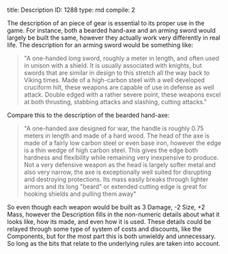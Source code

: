 title:          Description
ID:             1288
type:           md
compile:        2


The description of an piece of gear is essential to its proper use in the game. For instance, both a bearded hand-axe and an arming sword would largely be built the same, however they actually work very differently in real life. The description for an arming sword would be something like:

> "A one-handed long sword, roughly a meter in length, and often used in unison with a shield. It is usually associated with knights, but swords that are similar in design to this stretch all the way back to Viking times. Made of a high-carbon steel with a well developed cruciform hilt, these weapons are capable of use in defense as well attack. Double edged with a rather severe point, these weapons excel at both thrusting, stabbing attacks and slashing, cutting attacks."

Compare this to the description of the bearded hand-axe:

> "A one-handed axe designed for war, the handle is roughly 0.75 meters in length and made of a hard wood. The head of the axe is made of a fairly low carbon steel or even base iron, however the edge is a thin wedge of high carbon steel. This gives the edge both hardness and flexibility while remaining very inexpensive to produce. Not a very defensive weapon as the head is largely softer metal and also very narrow, the axe is exceptionally well suited for disrupting and destroying protections. Its mass easily breaks through lighter armors and its long "beard" or extended cutting edge is great for hooking shields and pulling them away"

So even though each weapon would be built as 3 Damage, -2 Size, +2 Mass, however the Description fills in the non-numeric details about what it looks like, how its made, and even how it is used. These details could be relayed through some type of system of costs and discounts, like the Components, but for the most part this is both unwieldy and unnecessary. So long as the bits that relate to the underlying rules are taken into account.